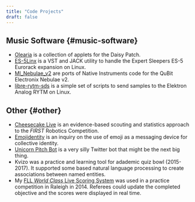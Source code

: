 ```yaml
---
title: "Code Projects"
draft: false
---
```


## Music Software {#music-software}

-   [Olearia](https://github.com/CarlColglazier/Olearia) is a collection of applets for the Daisy Patch.
-   [ES-5Linx](https://github.com/CarlColglazier/ES-5Linx) is a VST and JACK utility to handle the Expert Sleepers ES-5 Eurorack expansion on Linux.
-   [MI\_Nebulae\_v2](https://github.com/CarlColglazier/MI%5FNebulae%5Fv2) are ports of Native Instruments code for the QuBit Electronix Nebulae v2.
-   [libre-rytm-sds](https://github.com/CarlColglazier/libre-rytm-sds) is a simple set of scripts to send samples to the Elektron Analog RYTM on Linux.


## Other {#other}

-   [Cheesecake Live](https://cheesecake.live/) is an evidence-based scouting and statistics approach to the _FIRST_ Robotics Competition.
-   [Emojidentity](https://github.com/CarlColglazier/emojidentity) is an inquiry on the use of emoji as a messaging device for collective identity.
-   [<span class="underline">Unicorn Pitch Bot</span>](https://twitter.com/pitch%5Fbot) is a very silly Twitter bot that might be the next big thing.
-   Kvizo was a practice and learning tool for adademic quiz bowl (2015-2017). It supported some based natural language processing to create associations between named entities.
-   My [FLL _World Class_ Live Scoring System](https://github.com/team2059/fll-world-class-scoring) was used in a practice competition in Raleigh in 2014. Referees could update the completed objective and the scores were displayed in real time.
